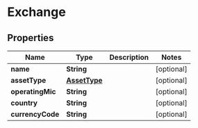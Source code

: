 # Exchange

## Properties
Name | Type | Description | Notes
------------ | ------------- | ------------- | -------------
**name** | **String** |  |  [optional]
**assetType** | [**AssetType**](AssetType.md) |  |  [optional]
**operatingMic** | **String** |  |  [optional]
**country** | **String** |  |  [optional]
**currencyCode** | **String** |  |  [optional]
